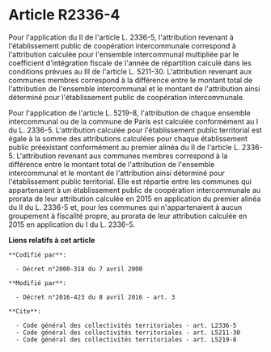 # Article R2336-4

Pour l'application du II de l'article L. 2336-5, l'attribution revenant à l'établissement public de coopération
intercommunale correspond à l'attribution calculée pour l'ensemble intercommunal multipliée par le coefficient d'intégration
fiscale de l'année de répartition calculé dans les conditions prévues au III de l'article L. 5211-30. L'attribution revenant
aux communes membres correspond à la différence entre le montant total de l'attribution de l'ensemble intercommunal et le
montant de l'attribution ainsi déterminé pour l'établissement public de coopération intercommunale. 

Pour l'application de l'article L. 5219-8, l'attribution de chaque ensemble intercommunal ou de la commune de Paris est
calculée conformément au I du L. 2336-5. L'attribution calculée pour l'établissement public territorial est égale à la somme
des attributions calculées pour chaque établissement public préexistant conformément au premier alinéa du II de l'article L.
2336-5. L'attribution revenant aux communes membres correspond à la différence entre le montant total de l'attribution de
l'ensemble intercommunal et le montant de l'attribution ainsi déterminé pour l'établissement public territorial. Elle est
répartie entre les communes qui appartenaient à un établissement public de coopération intercommunale au prorata de leur
attribution calculée en 2015 en application du premier alinéa du II du L. 2336-5 et, pour les communes qui n'appartenaient à
aucun groupement à fiscalité propre, au prorata de leur attribution calculée en 2015 en application du I du L. 2336-5.

**Liens relatifs à cet article**

	**Codifié par**:

	  - Décret n°2000-318 du 7 avril 2000

	**Modifié par**:

	  - Décret n°2016-423 du 8 avril 2016 - art. 3

	**Cite**:

	  - Code général des collectivités territoriales - art. L2336-5
	  - Code général des collectivités territoriales - art. L5211-30
	  - Code général des collectivités territoriales - art. L5219-8
